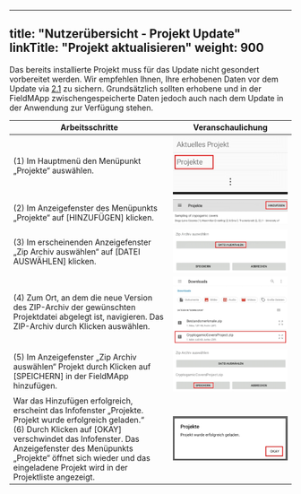 
---
title: "Nutzerübersicht - Projekt Update"
linkTitle: "Projekt aktualisieren"
weight: 900
---

Das bereits installierte Projekt muss für das Update nicht gesondert vorbereitet werden. Wir empfehlen Ihnen, Ihre erhobenen Daten vor dem Update via [2.1](2.1%20Datenexport) zu sichern. Grundsätzlich sollten erhobene und in der FieldMApp zwischengespeicherte Daten jedoch auch nach dem Update in der Anwendung zur Verfügung stehen.

| Arbeitsschritte | Veranschaulichung |
| ------ | :-----: |
| (1) Im Hauptmenü den Menüpunkt „Projekte“ auswählen. | ![](/screenshots/fig/FirstSteps/de/FirstSteps_1_9_img_01_de.jpg) |
| (2) Im Anzeigefenster des Menüpunkts „Projekte“ auf [HINZUFÜGEN] klicken. | ![](/screenshots/fig/FirstSteps/de/FirstSteps_1_9_img_02_de.jpg) |
| (3) Im erscheinenden Anzeigefenster „Zip Archiv auswählen“ auf [DATEI AUSWÄHLEN] klicken. | ![](/screenshots/fig/FirstSteps/de/FirstSteps_1_9_img_03_de.jpg) |
| (4) Zum Ort, an dem die neue Version des ZIP-Archiv der gewünschten Projektdatei abgelegt ist, navigieren. Das ZIP-Archiv durch Klicken auswählen. | ![](/screenshots/fig/FirstSteps/de/FirstSteps_1_9_img_04_de.jpg) |
| (5) Im Anzeigefenster „Zip Archiv auswählen“ Projekt durch Klicken auf [SPEICHERN] in der FieldMApp hinzufügen. | ![](/screenshots/fig/FirstSteps/de/FirstSteps_1_9_img_05_de.jpg) |
| War das Hinzufügen erfolgreich, erscheint das Infofenster „Projekte. Projekt wurde erfolgreich geladen.“ <br> (6) Durch Klicken auf [OKAY] verschwindet das Infofenster. Das Anzeigefenster des Menüpunkts „Projekte“ öffnet sich wieder und das eingeladene Projekt wird in der Projektliste angezeigt. | ![](/screenshots/fig/FirstSteps/de/FirstSteps_1_9_img_06_de.jpg) |
